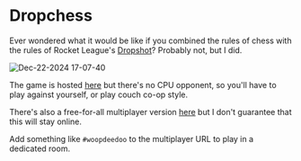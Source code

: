 # Dropchess

Ever wondered what it would be like if you combined the rules of chess with the rules of Rocket League's [Dropshot](https://rocketleague.fandom.com/wiki/Dropshot)? Probably not, but I did.

![Dec-22-2024 17-07-40](https://github.com/user-attachments/assets/6b6d9681-8d04-4183-937c-8d24e1dce08c)

The game is hosted [here](https://danprince.github.io/dropchess/) but there's no CPU opponent, so you'll have to play against yourself, or play couch co-op style.

There's also a free-for-all multiplayer version [here](https://danprince.github.io/dropchess/multiplayer.html) but I don't guarantee that this will stay online.

Add something like `#woopdeedoo` to the multiplayer URL to play in a dedicated room.
